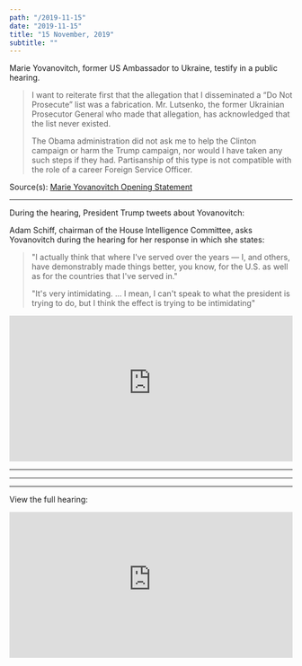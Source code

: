 ```yaml
---
path: "/2019-11-15"
date: "2019-11-15"
title: "15 November, 2019"
subtitle: ""
---
```


Marie Yovanovitch, former US Ambassador to Ukraine, testify in a public hearing.

> I want to reiterate first that the allegation that I disseminated a “Do Not Prosecute” list was a fabrication. Mr. Lutsenko, the former Ukrainian Prosecutor General who made that allegation, has acknowledged that the list never existed.
>
> The Obama administration did not ask me to help the Clinton campaign or harm the Trump campaign, nor would I have taken any such steps if they had. Partisanship of this type is not compatible with the role of a career Foreign Service Officer.

<span class="sources">
Source(s): <a href="https://assets.documentcloud.org/documents/6550378/Yovanovitch-Hearing-Statement-2019-11-15-Final.pdf" target="_blank" rel="noopener noreferrer">Marie Yovanovitch Opening Statement</a>
</span>

---

During the hearing, President Trump tweets about Yovanovitch:
<tweet id="1195356198347956224"></tweet>
<tweet id="1195356211937468417"></tweet>

Adam Schiff, chairman of the House Intelligence Committee, asks Yovanovitch during the hearing for her response in which she states:

> "I actually think that where I've served over the years — I, and others, have demonstrably made things better, you know, for the U.S. as well as for the countries that I've served in."
>
> "It's very intimidating. ... I mean, I can't speak to what the president is trying to do, but I think the effect is trying to be intimidating"

<iframe width="100%" height="260px" src="https://www.youtube-nocookie.com/embed/8wVjFFPh7R0" frameborder="0" allow="accelerometer; autoplay; encrypted-media; gyroscope; picture-in-picture" allowfullscreen></iframe>

---

<tweet id="1195408363309477889"></tweet>

---

<tweet id="1195415877216325642"></tweet>

---

View the full hearing:

<iframe width="100%" height="260px" src="https://www.youtube-nocookie.com/embed/CTvEfW2eUCM" frameborder="0" allow="accelerometer; autoplay; encrypted-media; gyroscope; picture-in-picture" allowfullscreen></iframe>
